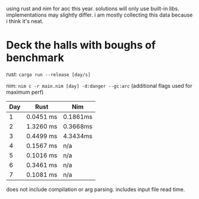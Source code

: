 using rust and nim for aoc this year. solutions will only use built-in libs. implementations may slightly differ. i am mostly collecting this data because i think it's neat.

# Deck the halls with boughs of benchmark
rust: `cargo run --release [day/s]`

nim: `nim c -r main.nim [day] -d:danger --gc:arc` (additional flags used for maximum perf)

| Day   | Rust   | Nim   | 
|---|---|---|
| 1   | 0.0451 ms  | 0.1861ms   | 
| 2   | 1.3260 ms  | 0.3668ms   |
| 3   | 0.4499 ms  | 4.3434ms   |
| 4   | 0.1567 ms  | n/a        |
| 5   | 0.1016 ms  | n/a        |
| 6   | 0.3461 ms  | n/a        |
| 7   | 0.1081 ms  | n/a        |

does not include compilation or arg parsing. includes input file read time.
